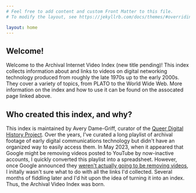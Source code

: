 ```yaml
---
# Feel free to add content and custom Front Matter to this file.
# To modify the layout, see https://jekyllrb.com/docs/themes/#overriding-theme-defaults

layout: home
---
```

## Welcome!

Welcome to the Archival Internet Video Index (new title pending)! This index collects information about and links to videos on digital networking technology produced from roughly the late 1970s up to the early 2000s. They cover a variety of topics, from PLATO to the World Wide Web. More information on the index and how to use it can be found on the assocated page linked above.

## Who created this index, and why?

This index is maintained by Avery Dame-Griff, curator of the [Queer Digital History Project](https://www.queerdigital.com). Over the years, I've curated a long playlist of archival footage of early digital communications technology but didn't have an organized way to easily access them. In May 2023, when it appeared that Google might be removing videos posted to YouTube by now-inactive accounts, I quickly converted this playlist into a spreadsheet. However, once Google announced they [weren't actually going to be removing videos](https://techcrunch.com/2023/05/18/youtube-will-no-longer-be-deleting-videos-from-inactive-accounts/), I initally wasn't sure what to do with all the links I'd collected. Several months of fiddling later and I'd hit upon the idea of turning it into an index. Thus, the Archival Video Index was born.
